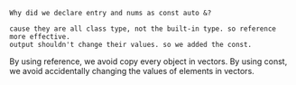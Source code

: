 

    Why did we declare entry and nums as const auto &?

    cause they are all class type, not the built-in type. so reference more effective.
    output shouldn't change their values. so we added the const.





By using reference, we avoid copy every object in vectors. By using const, we avoid accidentally changing the values of elements in vectors.
